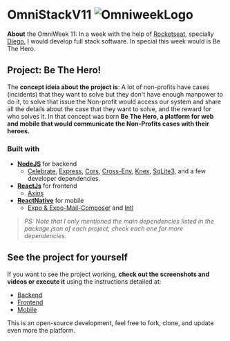 # OmniStackV11 ![OmniweekLogo](https://i.imgur.com/IIu0voR.jpg)

**About** the OmniWeek 11: In a week with the help of [Rocketseat](https://github.com/Rocketseat/), specially [Diego](https://github.com/diego3g), I would develop full stack  software. In special this week would is Be The Hero.
 
## Project: Be The Hero!
The **concept ideia about the project is**: A lot of non-profits have cases (incidents) that they want to solve but they don't have enough manpower to do it, to solve that issue the Non-profit would access our system and share all the details about the case that they want to solve, and the reward for who solves it. In that concept was born **Be The Hero, a platform for web and mobile that would communicate the Non-Profits cases with their heroes.**
  
### Built with
- **[NodeJS](https://github.com/nodejs/node)** for backend
	- [Celebrate](https://github.com/arb/celebrate), [Express](https://github.com/expressjs/express), [Cors](https://github.com/expressjs/cors), [Cross-Env](https://github.com/kentcdodds/cross-env), [Knex](https://github.com/knex/knex), [SqLite3](https://github.com/mapbox/node-sqlite3), and a few developer dependencies.
- **[ReactJs](https://github.com/facebook/react)** for frontend
	- [Axios](https://github.com/axios/axios)
- **[ReactNative](https://github.com/facebook/react-native)** for mobile
 	- [Expo & Expo-Mail-Composer](https://github.com/axios/axios) and [Intl](https://github.com/formatjs/react-intl)


> *PS: Note that I only mentioned the main dependencies listed in the package.json of each project, check each one for more dependencies.*

## See the project for yourself
If you want to see the project working, **check out the screenshots and videos or execute it** using the instructions detailed at:
- [Backend](https://github.com/romuloschiavon/OmniStackV11/blob/master/backend/README.md)
- [Frontend](https://github.com/romuloschiavon/OmniStackV11/blob/master/frontend/README.md)
- [Mobile](https://github.com/romuloschiavon/OmniStackV11/blob/master/mobile/README.md)

This is an open-source development, feel free to fork, clone, and update even more the platform.
